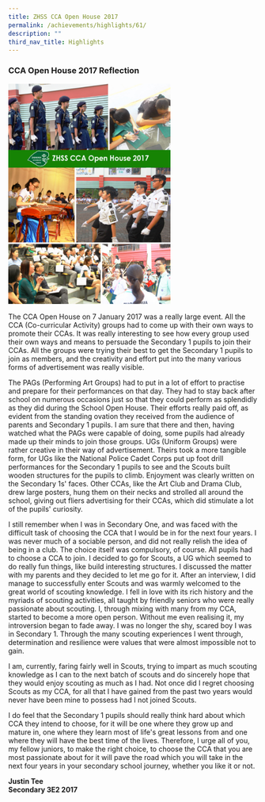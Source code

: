 ```yaml
---
title: ZHSS CCA Open House 2017
permalink: /achievements/highlights/61/
description: ""
third_nav_title: Highlights
---
```

### **CCA Open House 2017 Reflection**

<img src="/images/ZHSS%20CCA%20Open%20House%202017.jpg" style="width:65%">

The CCA Open House on 7 January 2017 was a really large event. All the CCA (Co-curricular Activity) groups had to come up with their own ways to promote their CCAs. It was really interesting to see how every group used their own ways and means to persuade the Secondary 1 pupils to join their CCAs. All the groups were trying their best to get the Secondary 1 pupils to join as members, and the creativity and effort put into the many various forms of advertisement was really visible.

The PAGs (Performing Art Groups) had to put in a lot of effort to practise and prepare for their performances on that day. They had to stay back after school on numerous occasions just so that they could perform as splendidly as they did during the School Open House. Their efforts really paid off, as evident from the standing ovation they received from the audience of parents and Secondary 1 pupils. I am sure that there and then, having watched what the PAGs were capable of doing, some pupils had already made up their minds to join those groups. UGs (Uniform Groups) were rather creative in their way of advertisement. Theirs took a more tangible form, for UGs like the National Police Cadet Corps put up foot drill performances for the Secondary 1 pupils to see and the Scouts built wooden structures for the pupils to climb. Enjoyment was clearly written on the Secondary 1s' faces. Other CCAs, like the Art Club and Drama Club, drew large posters, hung them on their necks and strolled all around the school, giving out fliers advertising for their CCAs, which did stimulate a lot of the pupils' curiosity.

I still remember when I was in Secondary One, and was faced with the difficult task of choosing the CCA that I would be in for the next four years. I was never much of a sociable person, and did not really relish the idea of being in a club. The choice itself was compulsory, of course. All pupils had to choose a CCA to join. I decided to go for Scouts, a UG which seemed to do really fun things, like build interesting structures. I discussed the matter with my parents and they decided to let me go for it. After an interview, I did manage to successfully enter Scouts and was warmly welcomed to the great world of scouting knowledge. I fell in love with its rich history and the myriads of scouting activities, all taught by friendly seniors who were really passionate about scouting. I, through mixing with many from my CCA, started to become a more open person. Without me even realising it, my introversion began to fade away. I was no longer the shy, scared boy I was in Secondary 1. Through the many scouting experiences I went through, determination and resilience were values that were almost impossible not to gain.

I am, currently, faring fairly well in Scouts, trying to impart as much scouting knowledge as I can to the next batch of scouts and do sincerely hope that they would enjoy scouting as much as I had. Not once did I regret choosing Scouts as my CCA, for all that I have gained from the past two years would never have been mine to possess had I not joined Scouts.

I do feel that the Secondary 1 pupils should really think hard about which CCA they intend to choose, for it will be one where they grow up and mature in, one where they learn most of life's great lessons from and one where they will have the best time of the lives. Therefore, I urge all of you, my fellow juniors, to make the right choice, to choose the CCA that you are most passionate about for it will pave the road which you will take in the next four years in your secondary school journey, whether you like it or not.

**Justin Tee<br>
Secondary 3E2 2017**